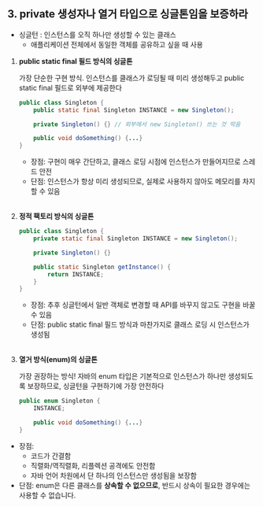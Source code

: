 ## 3. private 생성자나 열거 타입으로 싱글톤임을 보증하라

- 싱글턴 : 인스턴스를 오직 하나만 생성할 수 있는 클래스
    - 애플리케이션 전체에서 동일한 객체를 공유하고 싶을 때 사용

1. **public static final 필드 방식의 싱글톤**

   가장 단순한 구현 방식. 인스턴스를 클래스가 로딩될 때 미리 생성해두고 public static final 필드로 외부에 제공한다

    ```java
    public class Singleton {
        public static final Singleton INSTANCE = new Singleton();
    
        private Singleton() {} // 외부에서 new Singleton() 쓰는 것 막음
    
        public void doSomething() {...}
    }
    ```

    - 장점: 구현이 매우 간단하고, 클래스 로딩 시점에 인스턴스가 만들어지므로 스레드 안전
    - 단점: 인스턴스가 항상 미리 생성되므로, 실제로 사용하지 않아도 메모리를 차지할 수 있음
      <br/><br/>
2. **정적 팩토리 방식의 싱글톤**

    ```java
    public class Singleton {
        private static final Singleton INSTANCE = new Singleton();
    
        private Singleton() {}
    
        public static Singleton getInstance() {
            return INSTANCE;
        }
    }
    ```

    - 장점: 추후 싱글턴에서 일반 객체로 변경할 때 API를 바꾸지 않고도 구현을 바꿀 수 있음
    - 단점: public static final 필드 방식과 마찬가지로 클래스 로딩 시 인스턴스가 생성됨    
      <br/>
3. **열거 방식(enum)의 싱글톤**

   가장 권장하는 방식! 자바의 enum 타입은 기본적으로 인스턴스가 하나만 생성되도록 보장하므로, 싱글턴을 구현하기에 가장 안전하다

    ```java
    public enum Singleton {
        INSTANCE;
    
        public void doSomething() {...}
    }
    ```

- 장점:
    - 코드가 간결함
    - 직렬화/역직렬화, 리플렉션 공격에도 안전함
    - 자바 언어 차원에서 단 하나의 인스턴스만 생성됨을 보장함
- 단점: enum은 다른 클래스를 **상속할 수 없으므로**, 반드시 상속이 필요한 경우에는 사용할 수 없습니다.